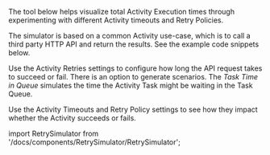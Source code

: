 The tool below helps visualize total Activity Execution times through experimenting with different Activity timeouts and Retry Policies.

The simulator is based on a common Activity use-case, which is to call a third party HTTP API and return the results.
See the example code snippets below.

Use the Activity Retries settings to configure how long the API request takes to succeed or fail.
There is an option to generate scenarios.
The _Task Time in Queue_ simulates the time the Activity Task might be waiting in the Task Queue.

Use the Activity Timeouts and Retry Policy settings to see how they impact whether the Activity succeeds or fails.

import RetrySimulator from '/docs/components/RetrySimulator/RetrySimulator';

<RetrySimulator />
